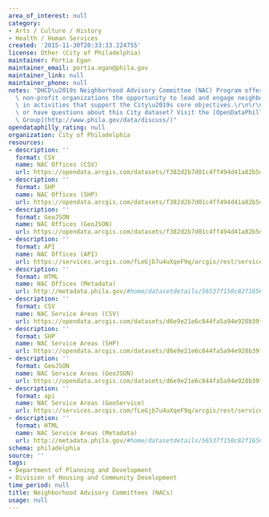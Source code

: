 ```yaml
---
area_of_interest: null
category:
- Arts / Culture / History
- Health / Human Services
created: '2015-11-30T20:33:33.224755'
license: Other (City of Philadelphia)
maintainer: Portia Egan
maintainer_email: portia.egan@phila.gov
maintainer_link: null
maintainer_phone: null
notes: "DHCD\u2019s Neighborhood Advisory Committee (NAC) Program offers community-based\
  \ non-profit organizations the opportunity to lead and engage neighborhood residents\
  \ in activities that support the City\u2019s core objectives.\r\n\r\nTrouble downloading\
  \ or have questions about this City dataset? Visit the [OpenDataPhilly Discussion\
  \ Group](http://www.phila.gov/data/discuss/)"
opendataphilly_rating: null
organization: City of Philadelphia
resources:
- description: ''
  format: CSV
  name: NAC Offices (CSV)
  url: https://opendata.arcgis.com/datasets/f382d2b7d01c4ff494d41a82b5d17f4b_0.csv
- description: ''
  format: SHP
  name: NAC Offices (SHP)
  url: https://opendata.arcgis.com/datasets/f382d2b7d01c4ff494d41a82b5d17f4b_0.zip
- description: ''
  format: GeoJSON
  name: NAC Offices (GeoJSON)
  url: https://opendata.arcgis.com/datasets/f382d2b7d01c4ff494d41a82b5d17f4b_0.geojson
- description: ''
  format: API
  name: NAC Offices (API)
  url: https://services.arcgis.com/fLeGjb7u4uXqeF9q/arcgis/rest/services/NAC_Offices/FeatureServer/0/query?outFields=*&where=1%3D1
- description: ''
  format: HTML
  name: NAC Offices (Metadata)
  url: http://metadata.phila.gov/#home/datasetdetails/56537f150c82f165614f3075/representationdetails/5d5b143a05c1fa0010df9988/
- description: ''
  format: CSV
  name: NAC Service Areas (CSV)
  url: https://opendata.arcgis.com/datasets/d6e9e21e6c844fa5a94e928b39f02352_0.csv
- description: ''
  format: SHP
  name: NAC Service Areas (SHP)
  url: https://opendata.arcgis.com/datasets/d6e9e21e6c844fa5a94e928b39f02352_0.zip
- description: ''
  format: GeoJSON
  name: NAC Service Areas (GeoJSON)
  url: https://opendata.arcgis.com/datasets/d6e9e21e6c844fa5a94e928b39f02352_0.geojson
- description: ''
  format: api
  name: NAC Service Areas (GeoService)
  url: https://services.arcgis.com/fLeGjb7u4uXqeF9q/arcgis/rest/services/NeighborhoodAdvisoryCommittees/FeatureServer/0/query?outFields=*&where=1%3D1
- description: ''
  format: HTML
  name: NAC Service Areas (Metadata)
  url: http://metadata.phila.gov/#home/datasetdetails/56537f150c82f165614f3075/representationdetails/565c9d9fd2abd2457e91e93d/
schema: philadelphia
source: ''
tags:
- Department of Planning and Development
- Division of Housing and Community Development
time_period: null
title: Neighborhood Advisory Committees (NACs)
usage: null
---
```


